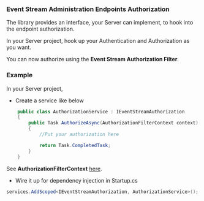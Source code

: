 ### Event Stream Administration Endpoints Authorization

The library provides an interface, your Server can implement, to hook into the endpoint authorization.

In your Server project, hook up your Authentication and Authorization as you want.

You can now authorize using the **Event Stream Authorization Filter**.

### Example

In your Server project,

*	Create a service like below

```C#
    public class AuthorizationService : IEventStreamAuthorization
    {
        public Task AuthorizeAsync(AuthorizationFilterContext context)
        {
            //Put your authorization here

            return Task.CompletedTask;
        }
    }
```

See **AuthorizationFilterContext** [here](https://docs.microsoft.com/en-us/dotnet/api/microsoft.aspnetcore.mvc.filters.authorizationfiltercontext?view=aspnetcore-6.0).


*	Wire it up for dependency injection in Startup.cs

```C#
services.AddScoped<IEventStreamAuthorization, AuthorizationService>();
```